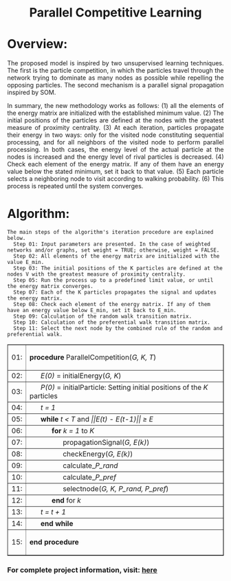 <h1 align="center">Parallel Competitive Learning</h1>

Overview:
=================

<p align="justify">The proposed model is inspired by two unsupervised learning techniques. The first is the particle competition, in which the particles travel through the network trying to dominate as many nodes as possible while repelling the opposing particles. The second mechanism is a parallel signal propagation inspired by SOM.</p>
<p align="justify">In summary, the new methodology works as follows: (1) all the elements of the energy matrix are initialized with the established minimum value. (2) The initial positions of the particles are defined at the nodes with the greatest measure of proximity centrality. (3) At each iteration, particles propagate their energy in two ways: only for the visited node constituting sequential processing, and for all neighbors of the visited node to perform parallel processing. In both cases, the energy level of the actual particle at the nodes is increased and the energy level of rival particles is decreased. (4) Check each element of the energy matrix. If any of them have an energy value below the stated minimum, set it back to that value. (5) Each particle selects a neighboring node to visit according to walking probability. (6) This process is repeated until the system converges. </p>
<!--
<p align="center">Figure below, illustrates the description of the method detection process.</p>
<img src="imagem.jpg" alt="Illustrates the process description of the proposed method. (a) - Particle initial position at a node with the greatest measure of proximity centrality. (b) - Energy propagation in the visited node. (c) - Energy propagation to the neighbors of the visited node. (d) - Choose a new node to visit and do the process again.">
-->

Algorithm:
=================
<!--ts-->
    The main steps of the algorithm's iteration procedure are explained below.
      Step 01: Input parameters are presented. In the case of weighted networks and/or graphs, set weight = TRUE; otherwise, weight = FALSE.
      Step 02: All elements of the energy matrix are initialized with the value E_min.
      Step 03: The initial positions of the K particles are defined at the nodes V with the greatest measure of proximity centrality.
      Step 05: Run the process up to a predefined limit value, or until the energy matrix converges.
      Step 07: Each of the K particles propagates the signal and updates the energy matrix.
      Step 08: Check each element of the energy matrix. If any of them have an energy value below E_min, set it back to E_min.
      Step 09: Calculation of the random walk transition matrix.
      Step 10: Calculation of the preferential walk transition matrix.
      Step 11: Select the next node by the combined rule of the random and preferential walk.
<!--te-->

<table border="1">
    <tr>
        <td>01: </td>
        <td><p><b>procedure</b> ParallelCompetition(<i>G, K, T</i>)</p></td>
    </tr>
    <tr>
        <td>02: </td>
        <td>&nbsp;&nbsp;&nbsp;&nbsp;&nbsp;&nbsp;<i>E(0)</i> = initialEnergy(<i>G, K</i>)</td>
    </tr>
    <tr>
        <td>03: </td>
        <td>&nbsp;&nbsp;&nbsp;&nbsp;&nbsp;&nbsp;<i>P(0)</i> = initialParticle: Setting initial positions of the <i>K</i> particles</td>
    </tr>
    <tr>
        <td>04: </td>
        <td>&nbsp;&nbsp;&nbsp;&nbsp;&nbsp;&nbsp;<i>t = 1</i></td>
    </tr>
    <tr>
        <td>05: </td>
        <td>&nbsp;&nbsp;&nbsp;&nbsp;&nbsp;&nbsp;<b>while</b> <i>t &lt; T</i> and <i>||E(t) - E(t-1)|| &ge; &Epsilon; </i></td>
    </tr>
    <tr>
        <td>06: </td>
        <td>&nbsp;&nbsp;&nbsp;&nbsp;&nbsp;&nbsp;&nbsp;&nbsp;&nbsp;&nbsp;&nbsp;&nbsp;<b>for</b> <i>k = 1</i> to <i>K</i></td>
    </tr>
    <tr>
        <td>07: </td>
        <td>&nbsp;&nbsp;&nbsp;&nbsp;&nbsp;&nbsp;&nbsp;&nbsp;&nbsp;&nbsp;&nbsp;&nbsp;&nbsp;&nbsp;&nbsp;&nbsp;&nbsp;&nbsp;propagationSignal(<i>G, E(k)</i>)</td>
    </tr>
    <tr>
        <td>08: </td>
        <td>&nbsp;&nbsp;&nbsp;&nbsp;&nbsp;&nbsp;&nbsp;&nbsp;&nbsp;&nbsp;&nbsp;&nbsp;&nbsp;&nbsp;&nbsp;&nbsp;&nbsp;&nbsp;checkEnergy(<i>G, E(k)</i>)</td>
    </tr>
    <tr>
        <td>09: </td>
        <td>&nbsp;&nbsp;&nbsp;&nbsp;&nbsp;&nbsp;&nbsp;&nbsp;&nbsp;&nbsp;&nbsp;&nbsp;&nbsp;&nbsp;&nbsp;&nbsp;&nbsp;&nbsp;calculate_<i>P_rand</i></td>
    </tr>
    <tr>
        <td>10: </td>
        <td>&nbsp;&nbsp;&nbsp;&nbsp;&nbsp;&nbsp;&nbsp;&nbsp;&nbsp;&nbsp;&nbsp;&nbsp;&nbsp;&nbsp;&nbsp;&nbsp;&nbsp;&nbsp;calculate_<i>P_pref</i></td>
    </tr>
    <tr>
        <td>11: </td>
        <td>&nbsp;&nbsp;&nbsp;&nbsp;&nbsp;&nbsp;&nbsp;&nbsp;&nbsp;&nbsp;&nbsp;&nbsp;&nbsp;&nbsp;&nbsp;&nbsp;&nbsp;&nbsp;selectnode(<i>G, K, P_rand, P_pref</i>)</td>
    </tr>
    <tr>
        <td>12: </td>
        <td>&nbsp;&nbsp;&nbsp;&nbsp;&nbsp;&nbsp;&nbsp;&nbsp;&nbsp;&nbsp;&nbsp;&nbsp;<b>end</b> for <i>k</i></td>
    </tr>
    <tr>
        <td>13: </td>
        <td>&nbsp;&nbsp;&nbsp;&nbsp;&nbsp;&nbsp;<i>t = t + 1</i></td>
    </tr>
    <tr>
        <td>14: </td>
        <td>&nbsp;&nbsp;&nbsp;&nbsp;&nbsp;&nbsp;<b>end while</b></td>
    </tr>
    <tr>
        <td>15: </td>
        <td><p><b>end procedure</b></p></td>
    </tr>
</table>

<p align="justify"><h3>For complete project information, visit: <a href="https://www.teses.usp.br/teses/disponiveis/59/59143/tde-01072022-152719/pt-br.php">here</a></h3></p>
